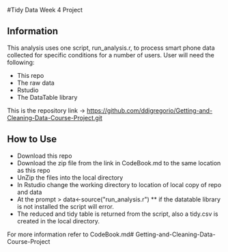 #Tidy Data Week 4 Project 

## Information
This analysis uses one script, run_analysis.r, to process smart phone data collected for specific conditions for a number of users. 
User will need the following:
* This repo
* The raw data
* Rstudio 
* The DataTable library

This is the repository link -> https://github.com/ddigregorio/Getting-and-Cleaning-Data-Course-Project.git


## How to Use
* Download this repo
* Download the zip file from the link in CodeBook.md to the same location as this repo
* UnZip the files into the local directory
* In Rstudio change the working directory to location of local copy of repo and data
* At the prompt > data<-source("run_analysis.r")
** if the datatable library is not installed the script will error.
* The reduced and tidy table is returned from the script, also a tidy.csv is created in the local directory. 

For more information refer to CodeBook.md# Getting-and-Cleaning-Data-Course-Project
